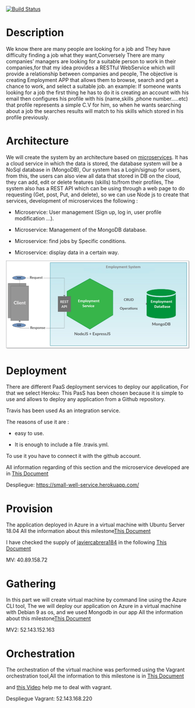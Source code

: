 

[![Build Status](https://travis-ci.org/AbdullahTaher93/CCpp.svg?branch=master)](https://travis-ci.org/AbdullahTaher93/CCpp)


# Description


We know there are many people are looking for a job and They have difficulty finding a job what they want,Conversely There are many companies’ managers are looking for a suitable person to work in their companies,for that my idea provides a RESTful WebService which will provide a relationship between companies and people, The objective is creating Employment APP that allows them to browse, search and get a chance to work, and select a suitable job. 
an example: If someone wants looking for a job the first thing he has to do it is creating an account with his email then configures his profile with his (name,skills ,phone number.....etc) that profile represents a simple C.V for him, so when he wants searching about a job the searches results will match to his skills which stored in his profile previously.

# Architecture

We will create the system by an architecture based on [microservices](https://en.wikipedia.org/wiki/Microservices). It has a cloud service in which the data is stored, the database system will be a NoSql database in (MongoDB), Our system has a Login/signup for users, from this, the users can also view all data that stored in DB on the cloud, they can add, edit or delete features (skills) to/from their profiles, The system also has a REST API which can be using through a web page to do requesting (Get, post, Put, and delete), so we can use Node js to create that services, development of microservices the following :

* Microservice: User management (Sign up, log in, user profile modification ...).

* Microservice: Management of the MongoDB database.

* Microservice: find jobs by Specific conditions.

* Microservice: display data in a certain way.




![Computación nube](https://github.com/AbdullahTaher93/CCMYproject/blob/master/docs/image/arct.png)





#  Deployment

There are different PaaS deployment services to deploy our application, For that we select Heroku: This PasS has been chosen because it is simple to use and allows to deploy any application from a Github repository.

Travis has been used As an integration service.

 The reasons of use it are :
* easy to use. 

* It is enough to include a file .travis.yml. 

To use it you have to connect it with the github account.

All information regarding of this section and the microservice developed are in
[This Document](https://github.com/AbdullahTaher93/CCMYproject/blob/master/docs/Hito2.md)

Despliegue: https://small-well-service.herokuapp.com/


# Provision

The application deployed in Azure in a virtual machine with Ubuntu Server 18.04 
All the information about this milestone[This Document](https://github.com/AbdullahTaher93/CCMYproject/blob/master/docs/Hito3.md)

I have checked the supply of [javiercabrera184](https://github.com/javiercabrera184) in the following [This Document](https://github.com/javiercabrera184/ProyectoCC/blob/master/docs/Hito3.md)

MV: 40.89.158.72



# Gathering

In this part we will create virtual machine by command line using the Azure CLI tool, The we will deploy our application on Azure in a virtual machine with Debian 9  as os, and we used Mongodb in our app 
All the information about this milestone[This Document](https://github.com/AbdullahTaher93/CCMYproject/blob/master/docs/hito4.md)


MV2: 52.143.152.163



# Orchestration


The orchestration of the virtual machine was performed using the Vagrant orchestration tool,All the information to this milestone is in [This Document](https://github.com/AbdullahTaher93/CCMYproject/blob/master/docs/hito5.md)

and [this Video](https://azure.microsoft.com/es-es/resources/videos/azure-virtual-machine-creation-and-set-up-using-vagrant-with-corey-fowler/) help me to deal with vagrant.


Despliegue Vagrant: 52.143.168.220

